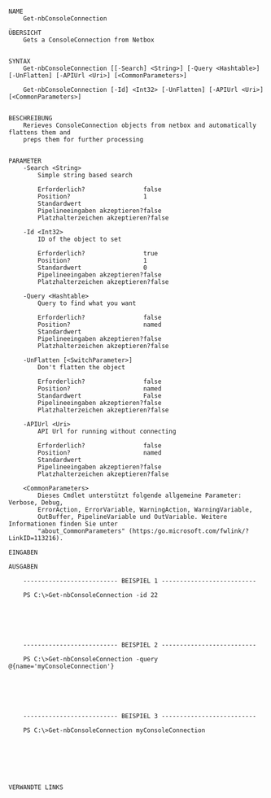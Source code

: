 ﻿```

NAME
    Get-nbConsoleConnection
    
ÜBERSICHT
    Gets a ConsoleConnection from Netbox
    
    
SYNTAX
    Get-nbConsoleConnection [[-Search] <String>] [-Query <Hashtable>] [-UnFlatten] [-APIUrl <Uri>] [<CommonParameters>]
    
    Get-nbConsoleConnection [-Id] <Int32> [-UnFlatten] [-APIUrl <Uri>] [<CommonParameters>]
    
    
BESCHREIBUNG
    Rerieves ConsoleConnection objects from netbox and automatically flattens them and
    preps them for further processing
    

PARAMETER
    -Search <String>
        Simple string based search
        
        Erforderlich?                false
        Position?                    1
        Standardwert                 
        Pipelineeingaben akzeptieren?false
        Platzhalterzeichen akzeptieren?false
        
    -Id <Int32>
        ID of the object to set
        
        Erforderlich?                true
        Position?                    1
        Standardwert                 0
        Pipelineeingaben akzeptieren?false
        Platzhalterzeichen akzeptieren?false
        
    -Query <Hashtable>
        Query to find what you want
        
        Erforderlich?                false
        Position?                    named
        Standardwert                 
        Pipelineeingaben akzeptieren?false
        Platzhalterzeichen akzeptieren?false
        
    -UnFlatten [<SwitchParameter>]
        Don't flatten the object
        
        Erforderlich?                false
        Position?                    named
        Standardwert                 False
        Pipelineeingaben akzeptieren?false
        Platzhalterzeichen akzeptieren?false
        
    -APIUrl <Uri>
        API Url for running without connecting
        
        Erforderlich?                false
        Position?                    named
        Standardwert                 
        Pipelineeingaben akzeptieren?false
        Platzhalterzeichen akzeptieren?false
        
    <CommonParameters>
        Dieses Cmdlet unterstützt folgende allgemeine Parameter: Verbose, Debug,
        ErrorAction, ErrorVariable, WarningAction, WarningVariable,
        OutBuffer, PipelineVariable und OutVariable. Weitere Informationen finden Sie unter 
        "about_CommonParameters" (https:/go.microsoft.com/fwlink/?LinkID=113216). 
    
EINGABEN
    
AUSGABEN
    
    -------------------------- BEISPIEL 1 --------------------------
    
    PS C:\>Get-nbConsoleConnection -id 22
    
    
    
    
    
    
    -------------------------- BEISPIEL 2 --------------------------
    
    PS C:\>Get-nbConsoleConnection -query @{name='myConsoleConnection'}
    
    
    
    
    
    
    -------------------------- BEISPIEL 3 --------------------------
    
    PS C:\>Get-nbConsoleConnection myConsoleConnection
    
    
    
    
    
    
    
VERWANDTE LINKS



```


